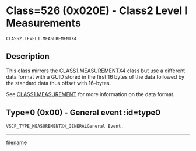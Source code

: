 # Class=526 (0x020E) - Class2 Level I Measurements

    CLASS2.LEVEL1.MEASUREMENTX4

## Description

This class mirrors the [CLASS1.MEASUREMENTX4](./class1.measurementx4.md) class but use a different data format with a GUID stored in the first 16 bytes of the data followed by the standard data thus offset with 16-bytes.

See [CLASS1.MEASUREMENT](./class1.measurement.md) for more information on the data format.
## Type=0 (0x00) - General event :id=type0
    VSCP_TYPE_MEASUREMENTX4_GENERALGeneral Event.





----


[filename](./bottom_copyright.md ':include')